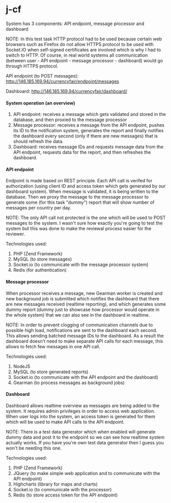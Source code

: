 # j-cf

System has 3 components: API endpoint, message processor and dashboard

NOTE: In this test task HTTP protocol had to be used because certain web browsers such as Firefox do not allow HTTPS protocol to be used with Socket.IO when self-signed certificates are involved which is why I had to switch to HTTP. Of course, in real world systems all communication (between user - API endpoint - message processor -  dashboard) would go through HTTPS protocol.

API endpoint (to POST messages): http://146.185.169.94/currencyfair/endpoint/messages

Dashboard: http://146.185.169.94/currencyfair/dashboard/

#### System operation (an overview)

 1. API endpoint: receives a message which gets validated and stored in the database, and then proxied to the message processor
 2. Message processor: receives a message from the API endpoint, pushes its ID to the notification system, generates the report and finally notifies the dashboard every second (only if there are new messages) that is should refresh the data.
 3. Dashboard: receives message IDs and requests message data from the API endpoint, requests data for the report, and then refreshes the dashboard.

#### API endpoint
Endpoint is made based on REST principle. Each API call is verifed for authorization (using client ID and access token which gets generated by our dashboard system). When message is validated, it is being written to the database. Then we proxy the message to the message processor to generate some (for this task "dummy") report that will show number of messages per country per day.

NOTE: The only API call not protected is the one which will be used to POST messages to the system. I wasn't sure how exactly you're going to test the system but this was done to make the reviewal process easier for the reviewer.

Technologies used: 

 1. PHP (Zend Framework)
 2. MySQL (to store messages)
 3. Socket.io (to communicate with the message processor system)
 4. Redis (for authentication)


#### Message processor
When processor receives a message, new Gearman worker is created and new background job is submitted which notifies the dashboard that there are new messages received (realtime reporting), and which generates some dummy report (dummy just to showcase how processor would operate in the whole system) that we can also see in the dashboard in realtime.

NOTE: In order to prevent clogging of communication channels due to possible high load, notifications are sent to the dashboard each second. This allows sending batched message IDs to the dashboard. As a result the dashboard doesn't need to make separate API calls for each message, this allows to fetch few messages in one API call.

Technologies used:

 1. NodeJS
 2. MySQL (to store generated reports)
 2. Socket.io (to communicate with the API endpoint and the dashboard)
 3. Gearman (to process messages as background jobs)


#### Dashboard
Dashboard allows realtime overview as messages are being added to the system. It requires admin privileges in order to access web application. When user logs into the system, an access token is generated for them which will be used to make API calls to the API endpoint.

NOTE: There is a test data generator which when enabled will generate dummy data and post it to the endpoint so we can see how realtime system actually works. If you have you're own test data generator then I guess you won't be needing this one.

Technologies used:

 1. PHP (Zend Framework)
 2. JQuery (to make simple web application and to communicate with the API endpoint)
 3. Highcharts (library for maps and charts)
 4. Socket.io (to communicate with the processor)
 5. Redis (to store access token for the API endpoint)

